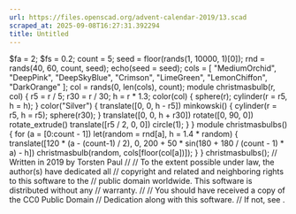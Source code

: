 ```yaml
---
url: https://files.openscad.org/advent-calendar-2019/13.scad
scraped_at: 2025-09-08T16:27:31.392294
title: Untitled
---
```


$fa = 2; $fs = 0.2; count = 5; seed = floor(rands(1, 10000, 1)[0]); rnd =
rands(40, 60, count, seed); echo(seed = seed); cols = [ "MediumOrchid",
"DeepPink", "DeepSkyBlue", "Crimson", "LimeGreen", "LemonChiffon",
"DarkOrange" ]; col = rands(0, len(cols), count); module christmasbulb(r, col)
{ r5 = r / 5; r30 = r / 30; h = r * 1.3; color(col) { sphere(r); cylinder(r =
r5, h = h); } color("Silver") { translate([0, 0, h - r5]) minkowski() {
cylinder(r = r5, h = r5); sphere(r30); } translate([0, 0, h + r30]) rotate([0,
90, 0]) rotate_extrude() translate([r5 / 2, 0, 0]) circle(1); } } module
christmasbulbs() { for (a = [0:count - 1]) let(random = rnd[a], h = 1.4 *
random) { translate([120 * (a - (count-1) / 2), 0, 200 + 50 * sin(180 + 180 /
(count - 1) * a) - h]) christmasbulb(random, cols[floor(col[a])]); } }
christmasbulbs(); // Written in 2019 by Torsten Paul  // // To the extent
possible under law, the author(s) have dedicated all // copyright and related
and neighboring rights to this software to the // public domain worldwide.
This software is distributed without any // warranty. // // You should have
received a copy of the CC0 Public Domain // Dedication along with this
software. // If not, see .

